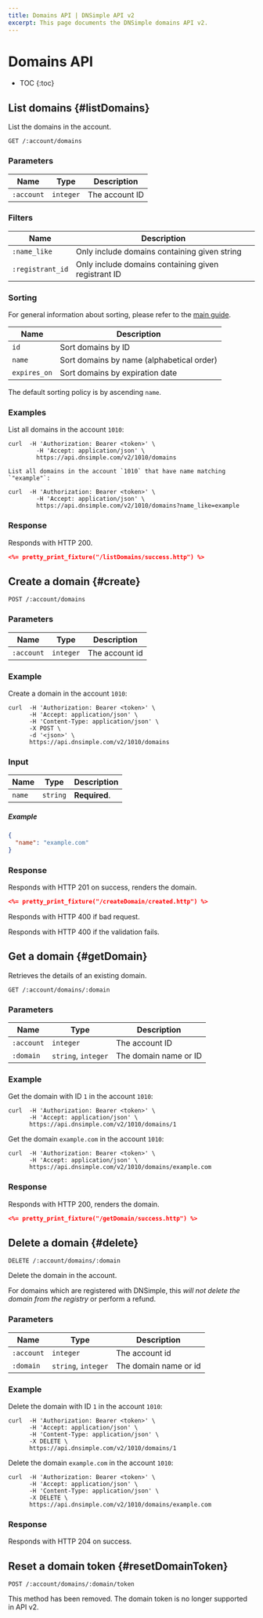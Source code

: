 ```yaml
---
title: Domains API | DNSimple API v2
excerpt: This page documents the DNSimple domains API v2.
---
```


# Domains API

* TOC
{:toc}


## List domains {#listDomains}

List the domains in the account.

~~~
GET /:account/domains
~~~

### Parameters

Name | Type | Description
-----|------|------------
`:account` | `integer` | The account ID

### Filters

Name | Description
-----|------------
`:name_like` | Only include domains containing given string
`:registrant_id` | Only include domains containing given registrant ID

### Sorting

For general information about sorting, please refer to the [main guide](/v2/#sorting).

Name | Description
-----|------------
`id` | Sort domains by ID
`name` | Sort domains by name (alphabetical order)
`expires_on` | Sort domains by expiration date

The default sorting policy is by ascending `name`.

### Examples

List all domains in the account `1010`:

~~~shell
curl  -H 'Authorization: Bearer <token>' \
        -H 'Accept: application/json' \
        https://api.dnsimple.com/v2/1010/domains

List all domains in the account `1010` that have name matching `"example"`:
~~~

~~~shell
curl  -H 'Authorization: Bearer <token>' \
        -H 'Accept: application/json' \
        https://api.dnsimple.com/v2/1010/domains?name_like=example
~~~

### Response

Responds with HTTP 200.

~~~json
<%= pretty_print_fixture("/listDomains/success.http") %>
~~~


## Create a domain {#create}

    POST /:account/domains

### Parameters

Name | Type | Description
-----|------|------------
`:account` | `integer` | The account id

### Example

Create a domain in the account `1010`:

    curl  -H 'Authorization: Bearer <token>' \
          -H 'Accept: application/json' \
          -H 'Content-Type: application/json' \
          -X POST \
          -d '<json>' \
          https://api.dnsimple.com/v2/1010/domains

### Input

Name | Type | Description
-----|------|------------
`name` | `string` | **Required**.

##### Example

~~~json
{
  "name": "example.com"
}
~~~

### Response

Responds with HTTP 201 on success, renders the domain.

~~~json
<%= pretty_print_fixture("/createDomain/created.http") %>
~~~

Responds with HTTP 400 if bad request.

Responds with HTTP 400 if the validation fails.


## Get a domain {#getDomain}

Retrieves the details of an existing domain.

~~~
GET /:account/domains/:domain
~~~

### Parameters

Name | Type | Description
-----|------|------------
`:account` | `integer` | The account ID
`:domain` | `string`, `integer` | The domain name or ID

### Example

Get the domain with ID `1` in the account `1010`:

    curl  -H 'Authorization: Bearer <token>' \
          -H 'Accept: application/json' \
          https://api.dnsimple.com/v2/1010/domains/1

Get the domain `example.com` in the account `1010`:

    curl  -H 'Authorization: Bearer <token>' \
          -H 'Accept: application/json' \
          https://api.dnsimple.com/v2/1010/domains/example.com

### Response

Responds with HTTP 200, renders the domain.

~~~json
<%= pretty_print_fixture("/getDomain/success.http") %>
~~~


## Delete a domain {#delete}

    DELETE /:account/domains/:domain

Delete the domain in the account.

For domains which are registered with DNSimple, this *will not delete the domain from the registry* or perform a refund.

### Parameters

Name | Type | Description
-----|------|------------
`:account` | `integer` | The account id
`:domain` | `string`, `integer` | The domain name or id

### Example

Delete the domain with ID `1` in the account `1010`:

    curl  -H 'Authorization: Bearer <token>' \
          -H 'Accept: application/json' \
          -H 'Content-Type: application/json' \
          -X DELETE \
          https://api.dnsimple.com/v2/1010/domains/1

Delete the domain `example.com` in the account `1010`:

    curl  -H 'Authorization: Bearer <token>' \
          -H 'Accept: application/json' \
          -H 'Content-Type: application/json' \
          -X DELETE \
          https://api.dnsimple.com/v2/1010/domains/example.com

### Response

Responds with HTTP 204 on success.


## Reset a domain token {#resetDomainToken}

~~~
POST /:account/domains/:domain/token
~~~

<warning>
This method has been removed. The domain token is no longer supported in API v2.
</warning>
